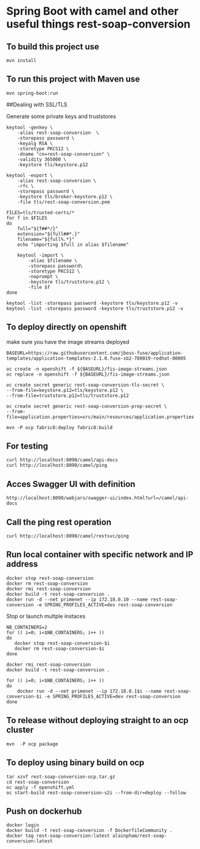 # Spring Boot with camel and other useful things rest-soap-conversion 


## To build this project use

```
mvn install
```

## To run this project with Maven use

```
mvn spring-boot:run
```

##Dealing with SSL/TLS

Generate some private keys and truststores

```
keytool -genkey \
    -alias rest-soap-conversion  \
    -storepass password \
    -keyalg RSA \
    -storetype PKCS12 \
    -dname "cn=rest-soap-conversion" \
    -validity 365000 \
    -keystore tls/keystore.p12

keytool -export \
    -alias rest-soap-conversion \
    -rfc \
    -storepass password \
    -keystore tls/broker-keystore.p12 \
    -file tls/rest-soap-conversion.pem

FILES=tls/trusted-certs/*
for f in $FILES
do
    full="${f##*/}"
    extension="${full##*.}"
    filename="${full%.*}"
    echo "importing $full in alias $filename"

    keytool -import \
        -alias $filename \
        -storepass password\
        -storetype PKCS12 \
        -noprompt \
        -keystore tls/truststore.p12 \
        -file $f
done

keytool -list -storepass password -keystore tls/keystore.p12 -v
keytool -list -storepass password -keystore tls/truststore.p12 -v
```


## To deploy directly on openshift

make sure you have the image streams deployed

```
BASEURL=https://raw.githubusercontent.com/jboss-fuse/application-templates/application-templates-2.1.0.fuse-sb2-780019-redhat-00005

oc create -n openshift -f ${BASEURL}/fis-image-streams.json
oc replace -n openshift -f ${BASEURL}/fis-image-streams.json
```

```
oc create secret generic rest-soap-conversion-tls-secret \
--from-file=keystore.p12=tls/keystore.p12 \
--from-file=truststore.p12=tls/truststore.p12

oc create secret generic rest-soap-conversion-prop-secret \
--from-file=application.properties=src/main/resources/application.properties

mvn -P ocp fabric8:deploy fabric8:build
```

## For testing

```
curl http://localhost:8090/camel/api-docs
curl http://localhost:8090/camel/ping
```


## Acces Swagger UI with definition

```
http://localhost:8090/webjars/swagger-ui/index.html?url=/camel/api-docs
```

## Call the ping rest operation
```
curl http://localhost:8090/camel/restsvc/ping
```

## Run local container with specific network and IP address


```
docker stop rest-soap-conversion
docker rm rest-soap-conversion
docker rmi rest-soap-conversion
docker build -t rest-soap-conversion .
docker run -d --net primenet --ip 172.18.0.10 --name rest-soap-conversion -e SPRING_PROFILES_ACTIVE=dev rest-soap-conversion
```

Stop or launch multple instaces

```
NB_CONTAINERS=2
for (( i=0; i<$NB_CONTAINERS; i++ ))
do
   docker stop rest-soap-conversion-$i
   docker rm rest-soap-conversion-$i
done

docker rmi rest-soap-conversion
docker build -t rest-soap-conversion .

for (( i=0; i<$NB_CONTAINERS; i++ ))
do
    docker run -d --net primenet --ip 172.18.0.1$i --name rest-soap-conversion-$i -e SPRING_PROFILES_ACTIVE=dev rest-soap-conversion
done
```

## To release without deploying straight to an ocp cluster

```
mvn  -P ocp package
```

## To deploy using binary build on ocp

```
tar xzvf rest-soap-conversion-ocp.tar.gz
cd rest-soap-conversion
oc apply -f openshift.yml
oc start-build rest-soap-conversion-s2i --from-dir=deploy --follow
```

## Push on dockerhub

```
docker login
docker build -t rest-soap-conversion -f DockerfileCommunity .
docker tag rest-soap-conversion:latest alainpham/rest-soap-conversion:latest
```